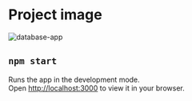 # Project image

![database-app](https://github.com/gideonfu55/Avensys-frontend-lessons/assets/94817218/4e70d87b-e6ec-4cbe-a394-7a75a8033c61)

## `npm start`

Runs the app in the development mode.\
Open [http://localhost:3000](http://localhost:3000) to view it in your browser.
